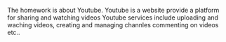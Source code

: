 The homework is about Youtube.
Youtube is a website provide a platform for sharing and watching videos
Youtube services include uploading and waching videos, creating and managing channles commenting on videos etc..
